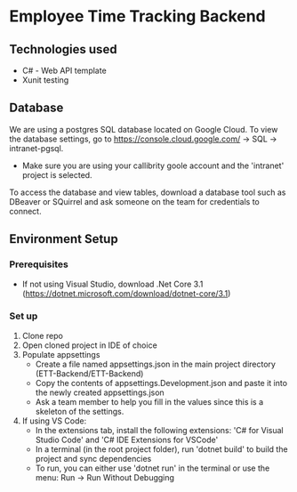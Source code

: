# Employee Time Tracking Backend

## Technologies used
- C# \- Web API template
- Xunit testing

## Database
We are using a postgres SQL database located on Google Cloud. To view the database settings, go to https://console.cloud.google.com/ \-> SQL -> intranet-pgsql.
- Make sure you are using your callibrity goole account and the 'intranet' project is selected. 

To access the database and view tables, download a database tool such as DBeaver or SQuirrel and ask someone on the team for credentials to connect.

## Environment Setup
### Prerequisites
- If not using Visual Studio, download .Net Core 3.1 (https://dotnet.microsoft.com/download/dotnet-core/3.1)

### Set up
1. Clone repo
2. Open cloned project in IDE of choice
3. Populate appsettings
    - Create a file named appsettings.json in the main project directory (ETT-Backend/ETT-Backend)
    - Copy the contents of appsettings.Development.json and paste it into the newly created appsettings.json
    - Ask a team member to help you fill in the values since this is a skeleton of the settings.
4. If using VS Code:
    - In the extensions tab, install the following extensions: 'C# for Visual Studio Code' and 'C# IDE Extensions for VSCode'
    - In a terminal (in the root project folder), run 'dotnet build' to build the project and sync dependencies
    - To run, you can either use 'dotnet run' in the terminal or use the menu: Run \-> Run Without Debugging
